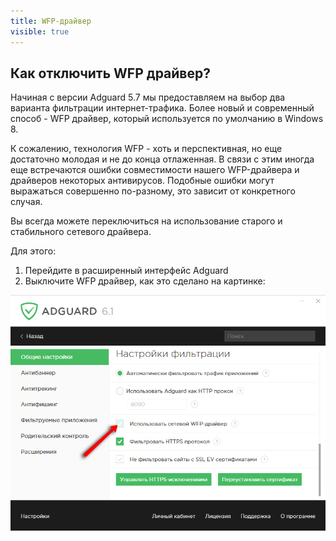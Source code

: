 ```yaml
---
title: WFP-драйвер
visible: true
---
```


## Как отключить WFP драйвер?

Начиная с версии Adguard 5.7 мы предоставляем на выбор два варианта фильтрации интернет-трафика. Более новый и современный способ - WFP драйвер, который используется по умолчанию в Windows 8.

К сожалению, технология WFP - хоть и перспективная, но еще достаточно молодая и не до конца отлаженная. В связи с этим иногда еще встречаются ошибки совместимости нашего WFP-драйвера и драйверов некоторых антивирусов. Подобные ошибки могут выражаться совершенно по-разному, это зависит от конкретного случая.

Вы всегда можете переключиться на использование старого и стабильного сетевого драйвера. 

Для этого: 
1. Перейдите в расширенный интерфейс Adguard 
2. Выключите WFP драйвер, как это сделано на картинке:

![](wpf_3.png)